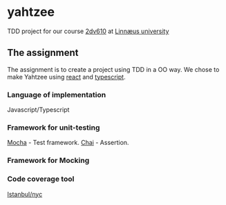 # yahtzee
TDD project for our course [2dv610](https://coursepress.lnu.se/kurs/mjukvarutestning/labs/assignment-2-xunit-testing/) at [Linnæus university](https://coursepress.lnu.se/kurs/mjukvarutestning/)

## The assignment
The assignment is to create a project using TDD in a OO way. We chose to make Yahtzee using [react]() and [typescript]().

### Language of implementation
Javascript/Typescript

### Framework for unit-testing
[Mocha](https://mochajs.org/) - Test framework.
[Chai](https://www.chaijs.com/) - Assertion.

### Framework for Mocking

### Code coverage tool
[Istanbul/nyc](https://istanbul.js.org/)

